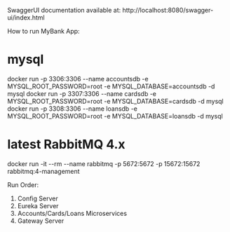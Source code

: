 SwaggerUI documentation available at: http://localhost:8080/swagger-ui/index.html

How to run MyBank App:

# mysql
docker run -p 3306:3306 --name accountsdb -e MYSQL_ROOT_PASSWORD=root -e MYSQL_DATABASE=accountsdb -d mysql
docker run -p 3307:3306 --name cardsdb -e MYSQL_ROOT_PASSWORD=root -e MYSQL_DATABASE=cardsdb -d mysql
docker run -p 3308:3306 --name loansdb -e MYSQL_ROOT_PASSWORD=root -e MYSQL_DATABASE=loansdb -d mysql

# latest RabbitMQ 4.x
docker run -it --rm --name rabbitmq -p 5672:5672 -p 15672:15672 rabbitmq:4-management

Run Order:
1. Config Server
2. Eureka Server
3. Accounts/Cards/Loans Microservices
4. Gateway Server
